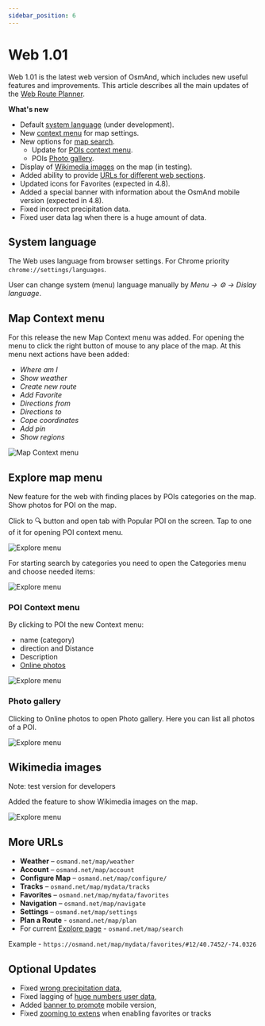 ```yaml
---
sidebar_position: 6
---
```


# Web 1.01

Web 1.01 is the latest web version of OsmAnd, which includes new useful features and improvements. This article describes all the main updates of the [Web Route Planner](../user/plan-route/web.md). 

**What's new**

- Default [system language](#system-language) (under development).
- New [context menu](map-context-menu) for map settings.
- New options for [map search](#explore-map-menu).
    - Update for [POIs context menu](#poi-context-menu).
    - POIs [Photo gallery](#photo-gallery).
- Display of [Wikimedia images](#wikimedia-images) on the map (in testing).
- Added ability to provide [URLs for different web sections](#more-urls).
- Updated icons for Favorites (expected in 4.8).
- Added a special banner with information about the OsmAnd mobile version (expected in 4.8).
- Fixed incorrect precipitation data.
- Fixed user data lag when there is a huge amount of data.


## System language

The Web uses language from browser settings. For Chrome priority `chrome://settings/languages`.

User can change system (menu) language manually by _Menu → ⚙ → Dislay language_.

## Map Context menu

For this release the new Map Context menu was added. For opening the menu to click the right button of mouse to any place of the map. At this menu next actions have been added:
 - _Where am I_
 - _Show weather_
 - _Create new route_
 - _Add Favorite_
 - _Directions from_
 - _Directions to_
 - _Cope coordinates_
 - _Add pin_
 - _Show regions_


![Map Context menu](../../blog/2024-07-01-web-1-01/img/map_context_menu.png)


## Explore map menu

New feature for the web with finding places by POIs categories on the map. Show photos for POI on the map.

Click to 🔍 button and open tab with Popular POI on the screen. Tap to one of it for opening POI context menu.

![Explore menu](../../blog/2024-07-01-web-1-01/img/explore.png)

For starting search by categories you need to open the Categories menu and choose needed items:

![Explore menu](../../blog/2024-07-01-web-1-01/img/explore_cat.png)

### POI Context menu

By clicking to POI the new Context menu:
- name (category)
- direction and Distance
- Description
- [Online photos](#photo-gallery)


![Explore menu](../../blog/2024-07-01-web-1-01/img/poi_context.png)


### Photo gallery

Clicking to Online photos to open Photo gallery. Here you can list all photos of a POI.

![Explore menu](../../blog/2024-07-01-web-1-01/img/poi_photo.png)


## Wikimedia images

Note: test version for developers

Added the feature to show Wikimedia images on the map.

![Explore menu](../../blog/2024-07-01-web-1-01/img/wiki_photos.png)

## More URLs

-  **Weather** – `osmand.net/map/weather`
-  **Account** – `osmand.net/map/account`
-  **Configure Map** – `osmand.net/map/configure/`
-  **Tracks** – `osmand.net/map/mydata/tracks`
-  **Favorites** – `osmand.net/map/mydata/favorites`
-  **Navigation** – `osmand.net/map/navigate`
-  **Settings** – `osmand.net/map/settings`
-  **Plan a Route** - `osmand.net/map/plan`
-  For current [Explore page](#explore-map-menu) - `osmand.net/map/search`


Example - `https://osmand.net/map/mydata/favorites/#12/40.7452/-74.0326`


## Optional Updates

- Fixed [wrong precipitation data](https://github.com/osmandapp/OsmAnd-Issues/issues/2578),
- Fixed lagging of [huge numbers user data](https://github.com/osmandapp/web/issues/384),
- Added [banner to promote](https://github.com/osmandapp/OsmAnd/issues/18825) mobile version,
- Fixed [zooming to extens](https://github.com/osmandapp/web/issues/246) when enabling favorites or tracks
